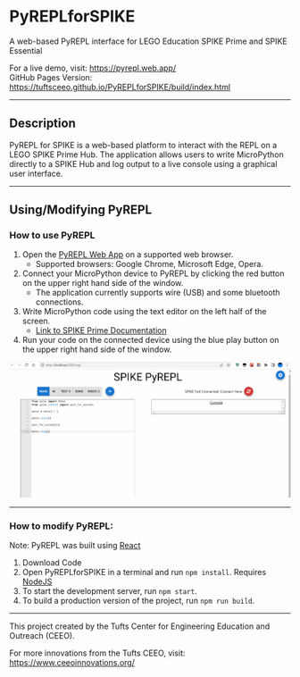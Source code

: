 # PyREPLforSPIKE
A web-based PyREPL interface for LEGO Education SPIKE Prime and SPIKE Essential

For a live demo, visit: https://pyrepl.web.app/ <br />
GitHub Pages Version: https://tuftsceeo.github.io/PyREPLforSPIKE/build/index.html

---
## Description
PyREPL for SPIKE is a web-based platform to interact with the REPL on a LEGO SPIKE Prime Hub. The application allows users to write MicroPython directly to a SPIKE Hub and log output to a live console using a graphical user interface.


---
## Using/Modifying PyREPL
### How to use PyREPL
1. Open the [PyREPL Web App](https://pyrepl.web.app/) on a supported web browser.
    * Supported browsers: Google Chrome, Microsoft Edge, Opera.
2. Connect your MicroPython device to PyREPL by clicking the red button on the upper right hand side of the window.
    * The application currently supports wire (USB) and some bluetooth connections. 
3. Write MicroPython code using the text editor on the left half of the screen.
    * [Link to SPIKE Prime Documentation](https://tufts-cr-for-lego.codingrooms.com/documentation/spike_prime_python_knowledge_base#top)
4. Run your code on the connected device using the blue play button on the upper right hand side of the window.

<img src="https://github.com/tuftsceeo/PyREPLforSPIKE/blob/main/PyREPLTutorial.gif" alt ="PyREPL Tutorial" width=650 />

---
### How to modify PyREPL:
Note: PyREPL was built using [React](https://reactjs.org/)
1. Download Code
2. Open PyREPLforSPIKE in a terminal and run ```npm install```. Requires [NodeJS](https://nodejs.org/en/)
3. To start the development server, run ```npm start```.
4. To build a production version of the project, run ```npm run build```.


---

This project created by the Tufts Center for Engineering Education and Outreach (CEEO).

For more innovations from the Tufts CEEO, visit: https://www.ceeoinnovations.org/
